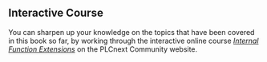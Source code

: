 ## Interactive Course

You can sharpen up your knowledge on the topics that have been covered in this book so far, by working through the interactive online course [*Internal Function Extensions*][course] on the PLCnext Community website.

[course]: https://elearning.plcnext.help/PLCnTech_IntFuncExt/story.html